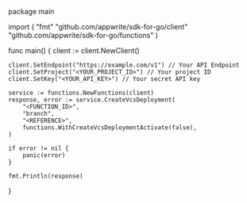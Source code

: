 package main

import (
    "fmt"
    "github.com/appwrite/sdk-for-go/client"
    "github.com/appwrite/sdk-for-go/functions"
)

func main() {
    client := client.NewClient()

    client.SetEndpoint("https://example.com/v1") // Your API Endpoint
    client.SetProject("<YOUR_PROJECT_ID>") // Your project ID
    client.SetKey("<YOUR_API_KEY>") // Your secret API key

    service := functions.NewFunctions(client)
    response, error := service.CreateVcsDeployment(
        "<FUNCTION_ID>",
        "branch",
        "<REFERENCE>",
        functions.WithCreateVcsDeploymentActivate(false),
    )

    if error != nil {
        panic(error)
    }

    fmt.Println(response)
}
